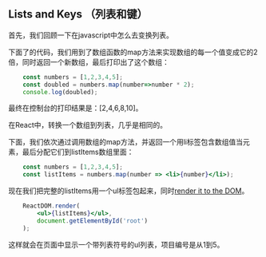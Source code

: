 ## Lists and Keys （列表和键）

首先，我们回顾一下在javascript中怎么去变换列表。

下面了的代码，我们用到了数组函数的map方法来实现数组的每一个值变成它的2倍，同时返回一个新数组，最后打印出了这个数组：

```javascript
	const numbers = [1,2,3,4,5];
	const doubled = numbers.map(number=>number * 2);
	console.log(doubled);
```
最终在控制台的打印结果是：[2,4,6,8,10]。

在React中，转换一个数组到列表，几乎是相同的。

下面，我们依次通过调用数组的map方法，并返回一个用li标签包含数组值当元素，最后分配它们到listItems数组里面：

```jsx
	const numbers = [1,2,3,4,5];
	const listItems = numbers.map(number => <li>{number}</li>);
```
现在我们把完整的listItems用一个ul标签包起来，同时[render it to the DOM](https://facebook.github.io/react/docs/rendering-elements.html#rendering-an-element-into-the-dom)。

```jsx
	ReactDOM.render(
		<ul>{listItems}</ul>,
		document.getElementById('root')
	);
```

这样就会在页面中显示一个带列表符号的ul列表，项目编号是从1到5。

